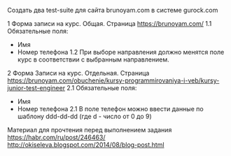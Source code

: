 Создать два test-suite для сайта brunoyam.com в системе gurock.com

1 Форма записи на курс. Общая. Страница https://brunoyam.com/
1.1 Обязательные поля:
- Имя
- Номер телефона
1.2 При выборе направления должно менятся поле курс в соответствии с выбранным направлением.

2 Форма Записи на курс. Отдельная. Страница https://brunoyam.com/obuchenie/kursy-programmirovaniya-i-veb/kursy-junior-test-engineer
2.1 Обязательные поля:
- Имя
- Номер телефона
2.1 В поле телефон можно ввести данные по шаблону ddd-dd-dd (где d - число от 0 до 9)


Материал для прочтения перед выполнением задания
https://habr.com/ru/post/246463/
http://okiseleva.blogspot.com/2014/08/blog-post.html